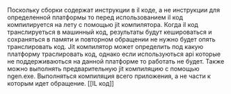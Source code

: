Поскольку сборки содержат инструкции в il коде, а не инструкции для определенной платформы то перед использованием il код компилируется на лету с помощью jit компилятора. Когда il код транслируеться в машинный код, результаты будут кешироваться и сохраняться в памяти и повторном обращении не нужно будет опять транслировать  код. Jit компилятор может определить под какую платформу траслировать код, однако если используються api которые не поддерживаються на данной платформе то работать не будет. Также можно выполнять предварительную jit компиляцию с помощью ngen.exe. Выполняться компиляция всего приложения, а не части к которым идет обращение.
[[IL код]]